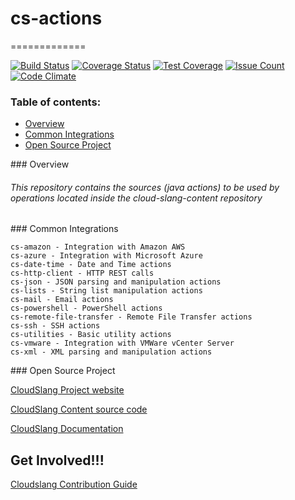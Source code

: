 # cs-actions
=============

[![Build Status](https://travis-ci.org/CloudSlang/cs-actions.svg?branch=master)](https://travis-ci.org/CloudSlang/cs-actions)
[![Coverage Status](https://coveralls.io/repos/github/CloudSlang/cs-actions/badge.svg)](https://coveralls.io/github/CloudSlang/cs-actions)
[![Test Coverage](https://codeclimate.com/github/CloudSlang/cs-actions/badges/coverage.svg)](https://codeclimate.com/github/CloudSlang/cs-actions/coverage)
[![Issue Count](https://codeclimate.com/github/CloudSlang/cs-actions/badges/issue_count.svg)](https://codeclimate.com/github/CloudSlang/cs-actions)
[![Code Climate](https://codeclimate.com/github/CloudSlang/cs-actions/badges/gpa.svg)](https://codeclimate.com/github/CloudSlang/cs-actions)


### Table of contents:
* [Overview](#Overview)
* [Common Integrations](#CommonIntegrations)
* [Open Source Project](#OpenSourceProject)

<a name="Overview"/>
### Overview

###### This repository contains the sources (java actions) to be used by operations located inside the cloud-slang-content repository

<a name="CommonIntegrations"/>
### Common Integrations

    cs-amazon - Integration with Amazon AWS
    cs-azure - Integration with Microsoft Azure
    cs-date-time - Date and Time actions
    cs-http-client - HTTP REST calls
    cs-json - JSON parsing and manipulation actions
    cs-lists - String list manipulation actions
    cs-mail - Email actions
    cs-powershell - PowerShell actions
    cs-remote-file-transfer - Remote File Transfer actions
    cs-ssh - SSH actions
    cs-utilities - Basic utility actions
    cs-vmware - Integration with VMWare vCenter Server
    cs-xml - XML parsing and manipulation actions

<a name="OpenSourceProject"/>
### Open Source Project

[CloudSlang Project website](http://cloudslang.io/#/)

[CloudSlang Content source code](https://github.com/CloudSlang/cloud-slang-content)

[CloudSlang Documentation](http://cloudslang-docs.readthedocs.io/en/latest/)


## Get Involved!!!

[Cloudslang Contribution Guide](https://github.com/CloudSlang/cs-actions/blob/master/CONTRIBUTING.md)
